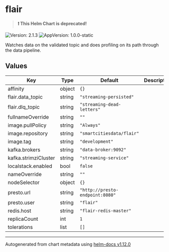 # flair

> **:exclamation: This Helm Chart is deprecated!**

![Version: 2.1.3](https://img.shields.io/badge/Version-2.1.3-informational?style=flat-square) ![AppVersion: 1.0.0-static](https://img.shields.io/badge/AppVersion-1.0.0--static-informational?style=flat-square)

Watches data on the validated topic and does profiling on its path through the data pipeline.

## Values

| Key | Type | Default | Description |
|-----|------|---------|-------------|
| affinity | object | `{}` |  |
| flair.data_topic | string | `"streaming-persisted"` |  |
| flair.dlq_topic | string | `"streaming-dead-letters"` |  |
| fullnameOverride | string | `""` |  |
| image.pullPolicy | string | `"Always"` |  |
| image.repository | string | `"smartcitiesdata/flair"` |  |
| image.tag | string | `"development"` |  |
| kafka.brokers | string | `"data-broker:9092"` |  |
| kafka.strimziCluster | string | `"streaming-service"` |  |
| localstack.enabled | bool | `false` |  |
| nameOverride | string | `""` |  |
| nodeSelector | object | `{}` |  |
| presto.url | string | `"http://presto-endpoint:8080"` |  |
| presto.user | string | `"flair"` |  |
| redis.host | string | `"flair-redis-master"` |  |
| replicaCount | int | `1` |  |
| tolerations | list | `[]` |  |

----------------------------------------------
Autogenerated from chart metadata using [helm-docs v1.12.0](https://github.com/norwoodj/helm-docs/releases/v1.12.0)
